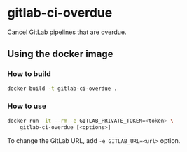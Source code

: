 # gitlab-ci-overdue

Cancel GitLab pipelines that are overdue.

## Using the docker image

### How to build

```sh
docker build -t gitlab-ci-overdue .
```

### How to use

```sh
docker run -it --rm -e GITLAB_PRIVATE_TOKEN=<token> \
    gitlab-ci-overdue [<options>]
```

To change the GitLab URL, add `-e GITLAB_URL=<url>` option.
